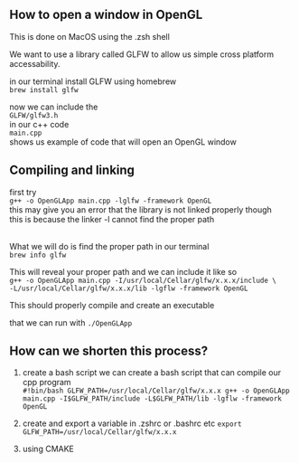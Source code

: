 ## How to open a window in OpenGL

This is done on MacOS using the .zsh shell <br>

We want to use a library called GLFW to allow us simple cross platform accessability. <br>

in our terminal install GLFW using homebrew <br>
`brew install glfw` <br>

now we can include the <br> `GLFW/glfw3.h`<br>
in our c++ code <br>
`main.cpp` <br>
shows us example of code that will open an OpenGL window <br>

## Compiling and linking

first try <br>
`g++ -o OpenGLApp main.cpp -lglfw -framework OpenGL` <br>
this may give you an error that the library is not linked properly though <br>
this is because the linker -l cannot find the proper path <br> <br>

What we will do is find the proper path in our terminal<br>
`brew info glfw` <br>

This will reveal your proper path and we can include it like so <br>
`g++ -o OpenGLApp main.cpp -I/usr/local/Cellar/glfw/x.x.x/include \` <br>
 `-L/usr/local/Cellar/glfw/x.x.x/lib -lgflw -framework OpenGL` <br>

This should properly compile and create an executable <br>

that we can run with `./OpenGLApp`

## How can we shorten this process?

1. create a bash script
    we can create a bash script that can compile our cpp program <br>
    `#!bin/bash
     GLFW_PATH=/usr/local/Cellar/glfw/x.x.x
     g++ -o OpenGLApp main.cpp -I$GLFW_PATH/include -L$GLFW_PATH/lib -lgflw -framework OpenGL
    `
2. create and export a variable in .zshrc or .bashrc etc
    `export GLFW_PATH=/usr/local/Cellar/glfw/x.x.x`


3. using CMAKE

